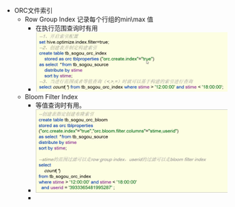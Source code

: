 - ORC文件索引
	- Row Group Index 记录每个行组的min\max 值
		- 在执行范围查询时有用
		- ![image.png](../assets/image_1645949116400_0.png)
	- Bloom Filter Index
		- 等值查询时有用。
		- ![image.png](../assets/image_1645949191757_0.png)
		-